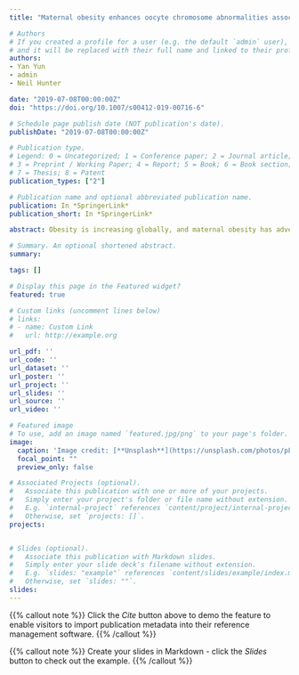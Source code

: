 ```yaml
---
title: "Maternal obesity enhances oocyte chromosome abnormalities associated with aging"

# Authors
# If you created a profile for a user (e.g. the default `admin` user), write the username (folder name) here 
# and it will be replaced with their full name and linked to their profile.
authors:
- Yan Yun
- admin
- Neil Hunter

date: "2019-07-08T00:00:00Z"
doi: "https://doi.org/10.1007/s00412-019-00716-6"

# Schedule page publish date (NOT publication's date).
publishDate: "2019-07-08T00:00:00Z"

# Publication type.
# Legend: 0 = Uncategorized; 1 = Conference paper; 2 = Journal article;
# 3 = Preprint / Working Paper; 4 = Report; 5 = Book; 6 = Book section;
# 7 = Thesis; 8 = Patent
publication_types: ["2"]

# Publication name and optional abbreviated publication name.
publication: In *SpringerLink*
publication_short: In *SpringerLink*

abstract: Obesity is increasing globally, and maternal obesity has adverse effects on pregnancy outcomes and the long-term health of offspring. Maternal obesity has been associated with pregnancy failure through impaired oogenesis and embryogenesis. However, whether maternal obesity causes chromosome abnormalities in oocytes has remained unclear. Here we show that chromosome abnormalities are increased in the oocytes of obese mice fed a high-fat diet and identify weakened sister-chromatid cohesion as the likely cause. Numbers of full-grown follicles retrieved from obese mice were the same as controls and the efficiency of in vitro oocyte maturation remained high. However, chromosome abnormalities presenting in both metaphase-I and metaphase-II were elevated, most prominently the premature separation of sister chromatids. Weakened sister-chromatid cohesion in oocytes from obese mice was manifested both as the terminalization of chiasmata in metaphase-I and as increased separation of sister centromeres in metaphase II. Obesity-associated abnormalities were elevated in older mice implying that maternal obesity exacerbates the deterioration of cohesion seen with advancing age.

# Summary. An optional shortened abstract.
summary: 

tags: []

# Display this page in the Featured widget?
featured: true

# Custom links (uncomment lines below)
# links:
# - name: Custom Link
#   url: http://example.org

url_pdf: ''
url_code: ''
url_dataset: ''
url_poster: ''
url_project: ''
url_slides: ''
url_source: ''
url_video: ''

# Featured image
# To use, add an image named `featured.jpg/png` to your page's folder. 
image:
  caption: 'Image credit: [**Unsplash**](https://unsplash.com/photos/pLCdAaMFLTE)'
  focal_point: ""
  preview_only: false

# Associated Projects (optional).
#   Associate this publication with one or more of your projects.
#   Simply enter your project's folder or file name without extension.
#   E.g. `internal-project` references `content/project/internal-project/index.md`.
#   Otherwise, set `projects: []`.
projects:


# Slides (optional).
#   Associate this publication with Markdown slides.
#   Simply enter your slide deck's filename without extension.
#   E.g. `slides: "example"` references `content/slides/example/index.md`.
#   Otherwise, set `slides: ""`.
slides: 
---
```


{{% callout note %}}
Click the *Cite* button above to demo the feature to enable visitors to import publication metadata into their reference management software.
{{% /callout %}}

{{% callout note %}}
Create your slides in Markdown - click the *Slides* button to check out the example.
{{% /callout %}}
